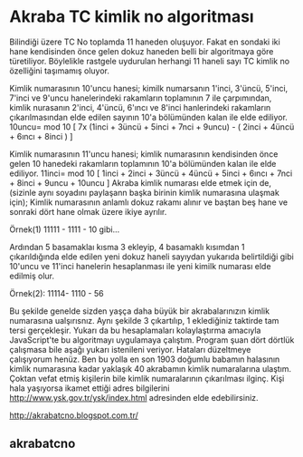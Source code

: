 # Akraba TC kimlik no algoritması 

Bilindiği üzere TC No toplamda 11 haneden oluşuyor. Fakat en sondaki iki hane kendisinden önce gelen dokuz haneden belli bir algoritmaya göre türetiliyor. Böylelikle rastgele uydurulan herhangi 11 haneli sayı TC kimlik no özelliğini taşımamış oluyor.

Kimlik numarasının 10'uncu hanesi; kimilk numarsanın 1'inci, 3'üncü, 5'inci, 7'inci ve 9'uncu hanelerindeki rakamların toplamının 7 ile çarpımından, kimlik nurasanın 2'inci, 4'üncü, 6'ıncı ve 8'inci hanlerindeki rakamların çıkarılmasından elde edilen sayının 10'a bölümünden kalan ile elde ediliyor.
10uncu= mod 10 [ 7x (1inci + 3üncü + 5inci + 7nci + 9uncu) - ( 2inci + 4üncü + 6ıncı + 8inci ) ]

Kimlik numarasının 11'uncu hanesi; kimlik numarasının kendisinden önce gelen 10 hanedeki rakamların toplamının 10'a bölümünden kalan ile elde ediliyor.
11inci= mod 10 [ 1inci + 2inci + 3üncü  + 4üncü + 5inci + 6ıncı + 7nci + 8inci + 9uncu  + 10uncu ]
Akraba kimlik numarası elde etmek için de, (sizinle aynı soyadını paylaşann başka birinin kimlik numarasına ulaşmak için); Kimlik numarasının anlamlı dokuz rakamı alınır ve baştan beş hane ve sonraki dört hane olmak üzere ikiye ayrılır.

Örnek(1) 11111 - 1111 - 10 gibi...

Ardından 5 basamaklaı kısma 3 ekleyip, 4 basamaklı kısımdan 1 çıkarıldığında elde edilen yeni dokuz haneli sayıydan yukarıda belirtildiği gibi 10'uncu ve 11'inci hanelerin hesaplanması ile yeni kimilk numarası elde edilmiş olur.

Örnek(2):  11114- 1110 - 56

Bu şekilde genelde sizden yaşça daha büyük bir akrabalarınızın kimlik numarasına ualşırısnız. Aynı şekilde 3 çıkartılıp, 1 eklediğiniz taktirde tam tersi gerçekleşir. Yukarı da bu hesaplamaları kolaylaştırma amacıyla JavaScript'te bu algoritmayı uygulamaya çalıştım. Program şuan dört dörtlük çalışmasa bile aşağı yukarı istenileni veriyor. Hataları düzeltmeye çalışıyorum henüz. Ben bu yolla en son 1903 doğumlu babamın halasının kimlik numarasına kadar yaklaşık 40 akrabamın kimlik numaralarına ulaştım. Çoktan vefat etmiş kişilerin bile kimlik numaralarının çıkarılması ilginç. Kişi hala yaşıyorsa ikamet ettiği adres bilgilerini http://www.ysk.gov.tr/ysk/index.html adresinden elde edebilirsiniz.

http://akrabatcno.blogspot.com.tr/

## akrabatcno
